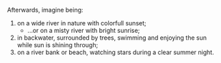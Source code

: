 Afterwards, imagine being:
1. on a wide river in nature with colorfull sunset; 
   - ...or on a misty river with bright sunrise; 
2. in backwater, surrounded by trees, swimming and enjoying the sun while sun is shining through;
3. on a river bank or beach, watching stars during a clear summer night.
